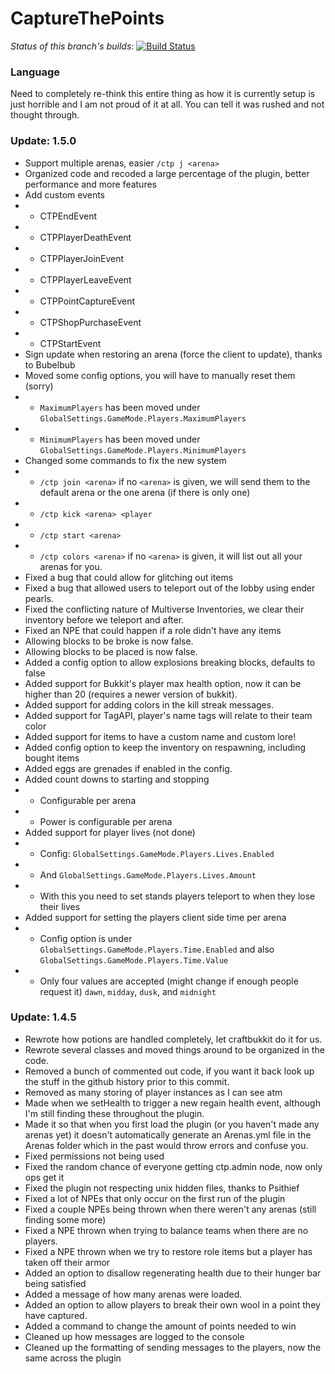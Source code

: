 CaptureThePoints
==========

_Status of this branch's builds:_ [![Build Status](http://git.graywolf336.com:8080/job/CaptureThePoints/badge/icon)](http://git.graywolf336.com:8080/job/CaptureThePoints/)

### Language ###
Need to completely re-think this entire thing as how it is currently setup is just horrible and I am not proud of it at all. You can tell it was rushed and not thought through. 

### Update: 1.5.0 ###
* Support multiple arenas, easier `/ctp j <arena>`
* Organized code and recoded a large percentage of the plugin, better performance and more features
* Add custom events
* - CTPEndEvent
* - CTPPlayerDeathEvent
* - CTPPlayerJoinEvent
* - CTPPlayerLeaveEvent
* - CTPPointCaptureEvent
* - CTPShopPurchaseEvent
* - CTPStartEvent
* Sign update when restoring an arena (force the client to update), thanks to Bubelbub
* Moved some config options, you will have to manually reset them (sorry)
* - `MaximumPlayers` has been moved under `GlobalSettings.GameMode.Players.MaximumPlayers`
* - `MinimumPlayers` has been moved under `GlobalSettings.GameMode.Players.MinimumPlayers`
* Changed some commands to fix the new system
* - `/ctp join <arena>` if no `<arena>` is given, we will send them to the default arena or the one arena (if there is only one)
* - `/ctp kick <arena> <player`
* - `/ctp start <arena>`
* - `/ctp colors <arena>` if no `<arena>` is given, it will list out all your arenas for you.
* Fixed a bug that could allow for glitching out items
* Fixed a bug that allowed users to teleport out of the lobby using ender pearls.
* Fixed the conflicting nature of Multiverse Inventories, we clear their inventory before we teleport and after.
* Fixed an NPE that could happen if a role didn't have any items
* Allowing blocks to be broke is now false.
* Allowing blocks to be placed is now false.
* Added a config option to allow explosions breaking blocks, defaults to false
* Added support for Bukkit's player max health option, now it can be higher than 20 (requires a newer version of bukkit).
* Added support for adding colors in the kill streak messages.
* Added support for TagAPI, player's name tags will relate to their team color
* Added support for items to have a custom name and custom lore!
* Added config option to keep the inventory on respawning, including bought items
* Added eggs are grenades if enabled in the config.
* Added count downs to starting and stopping
* - Configurable per arena
* - Power is configurable per arena
* Added support for player lives (not done)
* - Config: `GlobalSettings.GameMode.Players.Lives.Enabled`
* - And `GlobalSettings.GameMode.Players.Lives.Amount`
* - With this you need to set stands players teleport to when they lose their lives
* Added support for setting the players client side time per arena
* - Config option is under `GlobalSettings.GameMode.Players.Time.Enabled` and also `GlobalSettings.GameMode.Players.Time.Value`
* - Only four values are accepted (might change if enough people request it) `dawn`, `midday`, `dusk`, and `midnight`


### Update: 1.4.5 ###
* Rewrote how potions are handled completely, let craftbukkit do it for us.
* Rewrote several classes and moved things around to be organized in the code.
* Removed a bunch of commented out code, if you want it back look up the stuff in the github history prior to this commit.
* Removed as many storing of player instances as I can see atm
* Made when we setHealth to trigger a new regain health event, although I'm still finding these throughout the plugin.
* Made it so that when you first load the plugin (or you haven't made any arenas yet) it doesn't automatically generate an Arenas.yml file in the Arenas folder which in the past would throw errors and confuse you.
* Fixed permissions not being used
* Fixed the random chance of everyone getting ctp.admin node, now only ops get it
* Fixed the plugin not respecting unix hidden files, thanks to Psithief
* Fixed a lot of NPEs that only occur on the first run of the plugin
* Fixed a couple NPEs being thrown when there weren't any arenas (still finding some more)
* Fixed a NPE thrown when trying to balance teams when there are no players.
* Fixed a NPE thrown when we try to restore role items but a player has taken off their armor
* Added an option to disallow regenerating health due to their hunger bar being satisfied
* Added a message of how many arenas were loaded.
* Added an option to allow players to break their own wool in a point they have captured.
* Added a command to change the amount of points needed to win
* Cleaned up how messages are logged to the console
* Cleaned up the formatting of sending messages to the players, now the same across the plugin